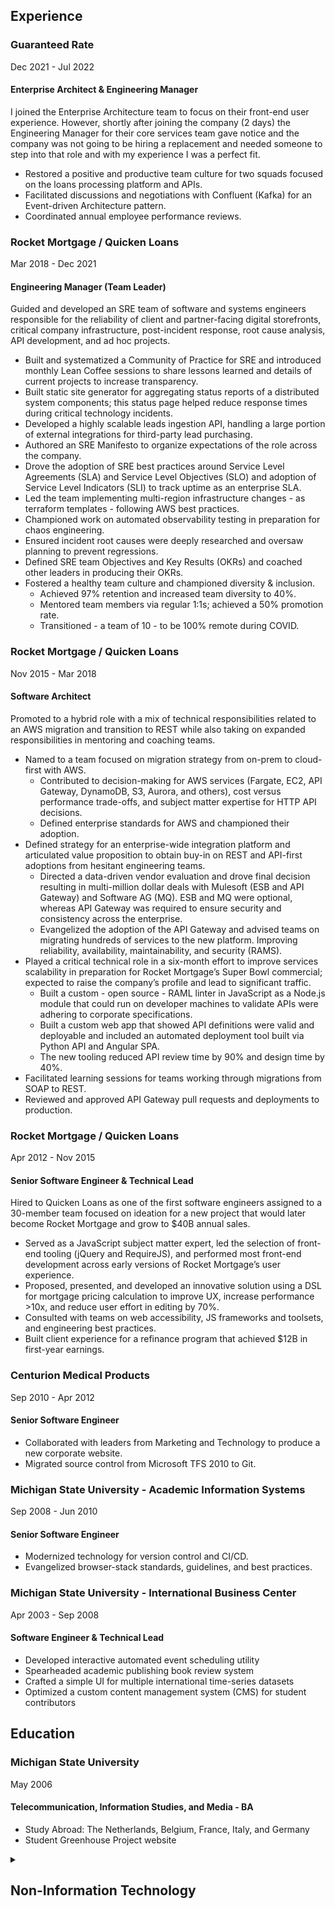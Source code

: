 ## Experience


### Guaranteed Rate
Dec 2021 - Jul 2022

#### Enterprise Architect & Engineering Manager

I joined the Enterprise Architecture team to focus on their front-end user experience. However, shortly after joining the company (2 days) the Engineering Manager for their core services team gave notice and the company was not going to be hiring a replacement and needed someone to step into that role and with my experience I was a perfect fit.

  * Restored a positive and productive team culture for two squads focused on the loans processing platform and APIs.
  * Facilitated discussions and negotiations with Confluent (Kafka) for an Event-driven Architecture pattern.
  * Coordinated annual employee performance reviews.


### Rocket Mortgage / Quicken Loans
Mar 2018 - Dec 2021

#### Engineering Manager (Team Leader)

Guided and developed an SRE team of software and systems engineers responsible for the reliability of client and partner-facing digital storefronts, critical company infrastructure, post-incident response, root cause analysis, API development, and ad hoc projects.

  * Built and systematized a Community of Practice for SRE and introduced monthly Lean Coffee sessions to share lessons learned and details of current projects to increase transparency.
  * Built static site generator for aggregating status reports of a distributed system components; this status page helped reduce response times during critical technology incidents.
  * Developed a highly scalable leads ingestion API, handling a large portion of external integrations for third-party lead purchasing.
  * Authored an SRE Manifesto to organize expectations of the role across the company.
  * Drove the adoption of SRE best practices around Service Level Agreements (SLA) and Service Level Objectives (SLO) and adoption of Service Level Indicators (SLI) to track uptime as an enterprise SLA.
  * Led the team implementing multi-region infrastructure changes - as terraform templates - following AWS best practices.
  * Championed work on automated observability testing in preparation for chaos engineering.
  * Ensured incident root causes were deeply researched and oversaw planning to prevent regressions.
  * Defined SRE team Objectives and Key Results (OKRs) and coached other leaders in producing their OKRs.
  * Fostered a healthy team culture and championed diversity & inclusion.
      - Achieved 97% retention and increased team diversity to 40%.
      - Mentored team members via regular 1:1s; achieved a 50% promotion rate.
      - Transitioned - a team of 10 - to be 100% remote during COVID.


### Rocket Mortgage / Quicken Loans
Nov 2015 - Mar 2018

#### Software Architect

Promoted to a hybrid role with a mix of technical responsibilities related to an AWS migration and transition to REST while also taking on expanded responsibilities in mentoring and coaching teams.

  * Named to a team focused on migration strategy from on-prem to cloud-first with AWS.
      - Contributed to decision-making for AWS services (Fargate, EC2, API Gateway, DynamoDB, S3, Aurora, and others), cost versus performance trade-offs, and subject matter expertise for HTTP API decisions.
      - Defined enterprise standards for AWS and championed their adoption.
  * Defined strategy for an enterprise-wide integration platform and articulated value proposition to obtain buy-in on REST and API-first adoptions from hesitant engineering teams.
      - Directed a data-driven vendor evaluation and drove final decision resulting in multi-million dollar deals with Mulesoft (ESB and API Gateway) and Software AG (MQ). ESB and MQ were optional, whereas API Gateway was required to ensure security and consistency across the enterprise.
      - Evangelized the adoption of the API Gateway and advised teams on migrating hundreds of services to the new platform. Improving reliability, availability, maintainability, and security (RAMS).
  * Played a critical technical role in a six-month effort to improve services scalability in preparation for Rocket Mortgage’s Super Bowl commercial; expected to raise the company’s profile and lead to significant traffic.
      - Built a custom - open source - RAML linter in JavaScript as a Node.js module that could run on developer machines to validate APIs were adhering to corporate specifications.
      - Built a custom web app that showed API definitions were valid and deployable and included an automated deployment tool built via Python API and Angular SPA.
      - The new tooling reduced API review time by 90% and design time by 40%.
  * Facilitated learning sessions for teams working through migrations from SOAP to REST.
  * Reviewed and approved API Gateway pull requests and deployments to production.


### Rocket Mortgage / Quicken Loans
Apr 2012 - Nov 2015

#### Senior Software Engineer & Technical Lead

Hired to Quicken Loans as one of the first software engineers assigned to a 30-member team focused on ideation for a new project that would later become Rocket Mortgage and grow to $40B annual sales.

  * Served as a JavaScript subject matter expert, led the selection of front-end tooling (jQuery and RequireJS), and performed most front-end development across early versions of Rocket Mortgage’s user experience.
  * Proposed, presented, and developed an innovative solution using a DSL for mortgage pricing calculation to improve UX, increase performance >10x, and reduce user effort in editing by 70%.
  * Consulted with teams on web accessibility, JS frameworks and toolsets, and engineering best practices.
  * Built client experience for a refinance program that achieved $12B in first-year earnings.


### Centurion Medical Products
Sep 2010 - Apr 2012

#### Senior Software Engineer

  * Collaborated with leaders from Marketing and Technology to produce a new corporate website.
  * Migrated source control from Microsoft TFS 2010 to Git.


### Michigan State University - Academic Information Systems
Sep 2008 - Jun 2010

#### Senior Software Engineer

  * Modernized technology for version control and CI/CD.
  * Evangelized browser-stack standards, guidelines, and best practices.


### Michigan State University - International Business Center
Apr 2003 - Sep 2008

#### Software Engineer & Technical Lead

  * Developed interactive automated event scheduling utility
  * Spearheaded academic publishing book review system
  * Crafted a simple UI for multiple international time-series datasets
  * Optimized a custom content management system (CMS) for student contributors


## Education

### Michigan State University
May 2006

#### Telecommunication, Information Studies, and Media - BA

  * Study Abroad: The Netherlands, Belgium, France, Italy, and Germany
  * Student Greenhouse Project website


<details id="resume__non-tech">
  <summary>
    <h2 title="Click to expand section">Non-Information Technology</h2>
  </summary>

### Aquamen Landscaping, White Lake, MI

#### Landscape Designer/Owner
Apr 2001 - Aug 2005

  * Designed and installed landscapes and built structures
  * Collected accounts payable and purchased requisite supplies


### Meridian Lawn Care &amp; Snow Removal, Meridian Twp, MI

#### Landscaping Coordinator
Feb 2003 - Sep 2004

  * Collaborative design with customers
  * Purchased materials for landscapes in excess of $50,000


### Case Residence Hall Cafeteria [MSU], East Lansing, MI

#### Prep-Cook
Mar 2002 - Apr 2003

  * Prepared and served food - 2000 meals per day
  * Mentored 3 students per semester in proper food preparation


### Cobra Enterprises, Madison Heights, MI

#### Machinist
Jun 1999 - Jan 2002

  * Refined production of multi-million dollar prototype manufacturing jobs
  * Modified machining techniques to reduce down time
  * Verified quality control specifications


### Video Giant, Sterling Heights, MI

#### Store Manager
Sep 1996 - Apr 1999

  * Regulated inventory and reduced theft in 7 stores
  * Employee relations including: scheduling, hiring, and firing
  * Trained 40 employees each year


### Wheeler &amp; Sons Construction, Independence Twp, MI

#### Carpenter
May 1996 - Aug 1996

  * Basic structural framing in residential housing
  * Manual labor organizing building materials


### Sweetwater’s Bistro, Keego Harbor, MI

#### Swing Cook
Sep 1994 - May 1996

  * Mediated service of an average of 900 meals per night
  * Adapted to work in high demand environments

</details>
